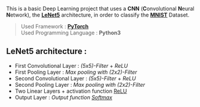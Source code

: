 This is a basic Deep Learning project that uses a **CNN** (**C**onvolutional **N**eural **N**etwork), the **[LeNet5](https://www.datasciencecentral.com/lenet-5-a-classic-cnn-architecture/)** architecture, in order to classify the **[MNIST](https://en.wikipedia.org/wiki/MNIST_database)** Dataset.

> Used Framework : **[PyTorch](https://pytorch.org/)**  
> Used Programming Language : **Python3**

## LeNet5 architecture :
- First Convolutional Layer : _(5x5)-Filter_ + _ReLU_
- First Pooling Layer : _Max pooling with (2x2)-Filter_
- Second Convolutional Layer : _(5x5)-Filter_ + _ReLU_
- Second Pooling Layer : _Max pooling with (2x2)-Filter_
- Two Linear Layers + activation function [ReLU](https://pytorch.org/docs/stable/generated/torch.nn.ReLU.html)
- Output Layer : _Output function [Softmax](https://pytorch.org/docs/stable/generated/torch.nn.Softmax.html)_

